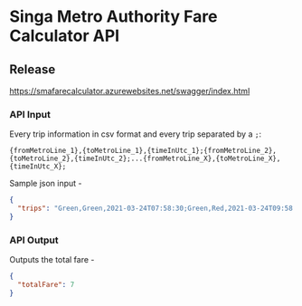 # Singa Metro Authority Fare Calculator API

## Release
https://smafarecalculator.azurewebsites.net/swagger/index.html

### API Input
Every trip information in csv format and every trip separated by a `;`:

``{fromMetroLine_1},{toMetroLine_1},{timeInUtc_1};{fromMetroLine_2},{toMetroLine_2},{timeInUtc_2};...{fromMetroLine_X},{toMetroLine_X},{timeInUtc_X};``

Sample json input -
```json
{
  "trips": "Green,Green,2021-03-24T07:58:30;Green,Red,2021-03-24T09:58:30;Red,Red,2021-03-25T11:58:30"
}
```

### API Output
Outputs the total fare - 
```json
{
  "totalFare": 7
}
```

